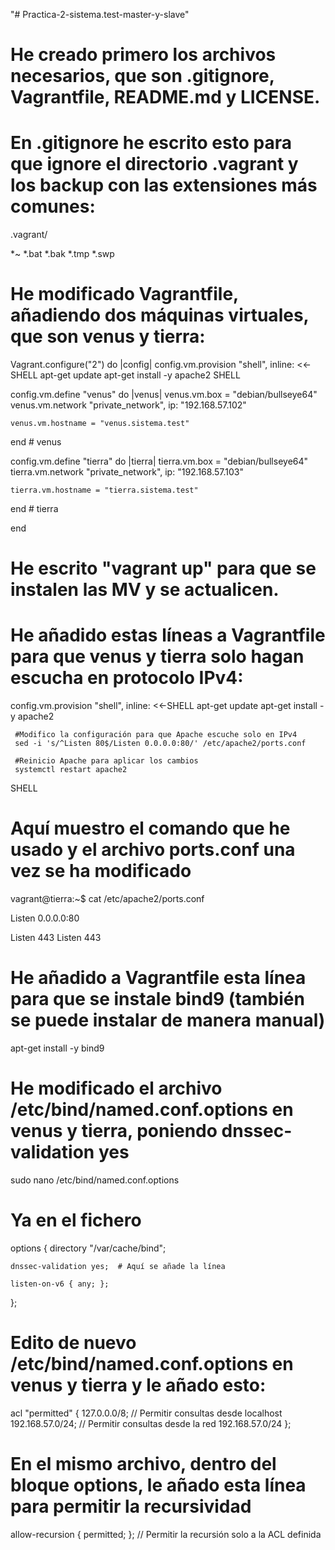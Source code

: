 "# Practica-2-sistema.test-master-y-slave" 

# He creado primero los archivos necesarios, que son .gitignore, Vagrantfile, README.md y LICENSE.

# En .gitignore he escrito esto para que ignore el directorio .vagrant y los backup con las extensiones más comunes:

.vagrant/

*~
*.bat
*.bak
*.tmp
*.swp

# He modificado Vagrantfile, añadiendo dos máquinas virtuales, que son venus y tierra:

Vagrant.configure("2") do |config|
  config.vm.provision "shell", inline: <<-SHELL
     apt-get update
     apt-get install -y apache2
  SHELL

  config.vm.define "venus" do |venus|
    venus.vm.box = "debian/bullseye64"
    venus.vm.network "private_network", ip: "192.168.57.102"

    venus.vm.hostname = "venus.sistema.test"
  end # venus

  config.vm.define "tierra" do |tierra|
    tierra.vm.box = "debian/bullseye64"
    tierra.vm.network "private_network", ip: "192.168.57.103"

    tierra.vm.hostname = "tierra.sistema.test"
  end # tierra

end

# He escrito "vagrant up" para que se instalen las MV y se actualicen.

# He añadido estas líneas a Vagrantfile para que venus y tierra solo hagan escucha en protocolo IPv4:

config.vm.provision "shell", inline: <<-SHELL
     apt-get update
     apt-get install -y apache2

     #Modifico la configuración para que Apache escuche solo en IPv4
     sed -i 's/^Listen 80$/Listen 0.0.0.0:80/' /etc/apache2/ports.conf

     #Reinicio Apache para aplicar los cambios
     systemctl restart apache2
  SHELL

# Aquí muestro el comando que he usado y el archivo ports.conf una vez se ha modificado

vagrant@tierra:~$ cat /etc/apache2/ports.conf

Listen 0.0.0.0:80

<IfModule ssl_module>
        Listen 443
</IfModule>

<IfModule mod_gnutls.c>
        Listen 443
</IfModule>

# He añadido a Vagrantfile esta línea para que se instale bind9 (también se puede instalar de manera manual)

apt-get install -y bind9

# He modificado el archivo /etc/bind/named.conf.options en venus y tierra, poniendo dnssec-validation yes

sudo nano /etc/bind/named.conf.options

# Ya en el fichero

options {
    directory "/var/cache/bind";

    dnssec-validation yes;  # Aquí se añade la línea

    listen-on-v6 { any; };
};

# Edito de nuevo /etc/bind/named.conf.options en venus y tierra y le añado esto:

acl "permitted" {
    127.0.0.0/8;           // Permitir consultas desde localhost
    192.168.57.0/24;       // Permitir consultas desde la red 192.168.57.0/24
};

# En el mismo archivo, dentro del bloque options, le añado esta línea para permitir la recursividad

allow-recursion { permitted; };  // Permitir la recursión solo a la ACL definida

# 